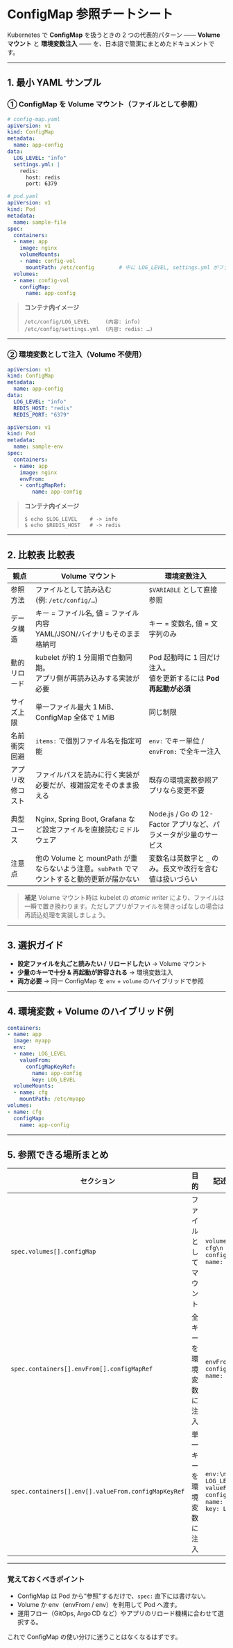 # ConfigMap 参照チートシート

Kubernetes で **ConfigMap** を扱うときの 2 つの代表的パターン ―― **Volume マウント** と **環境変数注入** ―― を、日本語で簡潔にまとめたドキュメントです。

---

## 1. 最小 YAML サンプル

### ① ConfigMap を Volume マウント（ファイルとして参照）

```yaml
# config-map.yaml
apiVersion: v1
kind: ConfigMap
metadata:
  name: app-config
data:
  LOG_LEVEL: "info"
  settings.yml: |
    redis:
      host: redis
      port: 6379
```

```yaml
# pod.yaml
apiVersion: v1
kind: Pod
metadata:
  name: sample-file
spec:
  containers:
  - name: app
    image: nginx
    volumeMounts:
    - name: config-vol
      mountPath: /etc/config        # 中に LOG_LEVEL, settings.yml がファイルとして生成
  volumes:
  - name: config-vol
    configMap:
      name: app-config
```

> **コンテナ内イメージ**
>
> ```
> /etc/config/LOG_LEVEL     (内容: info)
> /etc/config/settings.yml  (内容: redis: …)
> ```

---

### ② 環境変数として注入（Volume 不使用）

```yaml
apiVersion: v1
kind: ConfigMap
metadata:
  name: app-config
data:
  LOG_LEVEL: "info"
  REDIS_HOST: "redis"
  REDIS_PORT: "6379"
```

```yaml
apiVersion: v1
kind: Pod
metadata:
  name: sample-env
spec:
  containers:
  - name: app
    image: nginx
    envFrom:
    - configMapRef:
        name: app-config
```

> **コンテナ内イメージ**
>
> ```
> $ echo $LOG_LEVEL    # -> info
> $ echo $REDIS_HOST   # -> redis
> ```

---

## 2. 比較表 比較表

| 観点       | Volume マウント                                                  | 環境変数注入                                       |
| -------- | ------------------------------------------------------------ | -------------------------------------------- |
| 参照方法     | ファイルとして読み込む<br>(例: `/etc/config/…`)                          | `$VARIABLE` として直接参照                          |
| データ構造    | キー = ファイル名, 値 = ファイル内容<br>YAML/JSON/バイナリもそのまま格納可             | キー = 変数名, 値 = 文字列のみ                          |
| 動的リロード   | kubelet が約 1 分周期で自動同期。<br>アプリ側が再読み込みする実装が必要                  | Pod 起動時に 1 回だけ注入。<br>値を更新するには **Pod 再起動が必須** |
| サイズ上限    | 単一ファイル最大 1 MiB、ConfigMap 全体で 1 MiB                           | 同じ制限                                         |
| 名前衝突回避   | `items:` で個別ファイル名を指定可能                                       | `env:` でキー単位 / `envFrom:` で全キー注入             |
| アプリ改修コスト | ファイルパスを読みに行く実装が必要だが、複雑設定をそのまま扱える                             | 既存の環境変数参照アプリなら変更不要                           |
| 典型ユース    | Nginx, Spring Boot, Grafana など設定ファイルを直接読むミドルウェア              | Node.js / Go の 12-Factor アプリなど、パラメータが少量のサービス |
| 注意点      | 他の Volume と mountPath が重ならないよう注意。`subPath` でマウントすると動的更新が届かない | 変数名は英数字と `_` のみ。長文や改行を含む値は扱いづらい              |

> **補足**
> Volume マウント時は kubelet の *atomic writer* により、ファイルは一瞬で置き換わります。ただしアプリがファイルを開きっぱなしの場合は再読込処理を実装しましょう。

---

## 3. 選択ガイド

* **設定ファイルを丸ごと読みたい / リロードしたい** → Volume マウント
* **少量のキーで十分 & 再起動が許容される** → 環境変数注入
* **両方必要** → 同一 ConfigMap を `env` + `volume` のハイブリッドで参照

---

## 4. 環境変数 + Volume のハイブリッド例

```yaml
containers:
- name: app
  image: myapp
  env:
  - name: LOG_LEVEL
    valueFrom:
      configMapKeyRef:
        name: app-config
        key: LOG_LEVEL
  volumeMounts:
  - name: cfg
    mountPath: /etc/myapp
volumes:
- name: cfg
  configMap:
    name: app-config
```

---

## 5. 参照できる場所まとめ

| セクション                                               | 目的           | 記述スニペット                                                                                                     |
| --------------------------------------------------- | ------------ | ----------------------------------------------------------------------------------------------------------- |
| `spec.volumes[].configMap`                          | ファイルとしてマウント  | `volumes:\n- name: cfg\n  configMap:\n    name: app-config`                                                 |
| `spec.containers[].envFrom[].configMapRef`          | 全キーを環境変数に注入  | `envFrom:\n- configMapRef:\n    name: app-config`                                                           |
| `spec.containers[].env[].valueFrom.configMapKeyRef` | 単一キーを環境変数に注入 | `env:\n- name: LOG_LEVEL\n  valueFrom:\n    configMapKeyRef:\n      name: app-config\n      key: LOG_LEVEL` |

---

### 覚えておくべきポイント

* ConfigMap は Pod から“参照”するだけで、`spec:` 直下には書けない。
* Volume か env（envFrom / env）を利用して Pod へ渡す。
* 運用フロー（GitOps, Argo CD など）やアプリのリロード機構に合わせて選択する。

これで ConfigMap の使い分けに迷うことはなくなるはずです。
